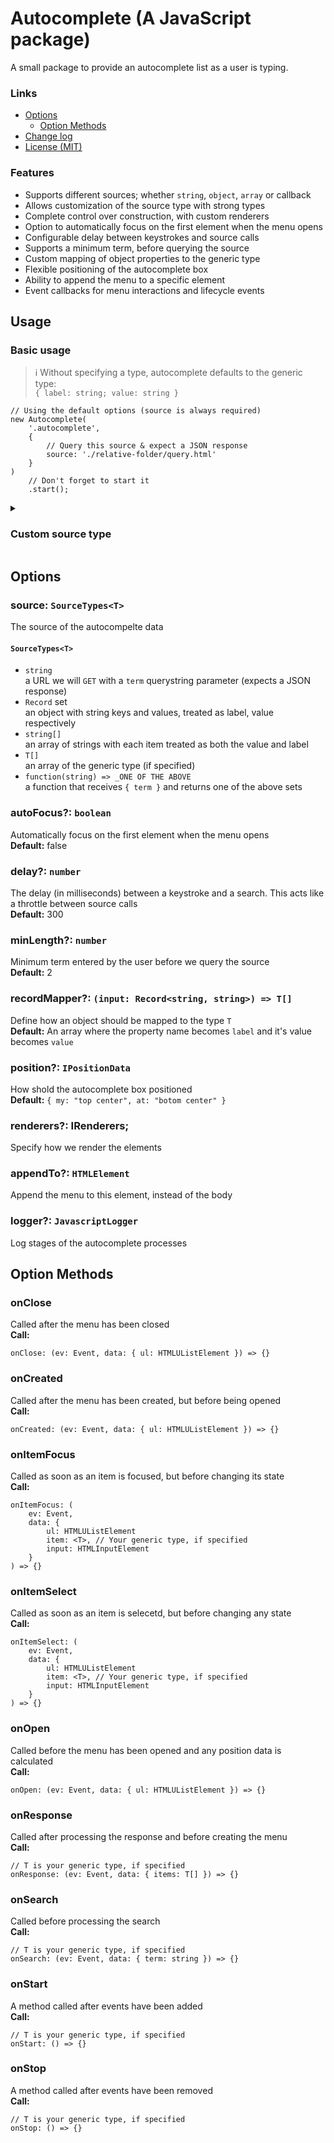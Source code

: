 # Autocomplete (A JavaScript package)

A small package to provide an autocomplete list as a user is typing.

### Links

-   [Options](#options)
    -   [Option Methods](#option-methods)
-   [Change log](./CHANGELOG.md)
-   [License (MIT)](./LICENSE)

### Features

-   Supports different sources; whether `string`, `object`, `array` or callback
-   Allows customization of the source type with strong types
-   Complete control over construction, with custom renderers
-   Option to automatically focus on the first element when the menu opens
-   Configurable delay between keystrokes and source calls
-   Supports a minimum term, before querying the source
-   Custom mapping of object properties to the generic type
-   Flexible positioning of the autocomplete box
-   Ability to append the menu to a specific element
-   Event callbacks for menu interactions and lifecycle events

## Usage

### Basic usage

> ℹ️ Without specifying a type, autocomplete defaults to the generic type:  
> `{ label: string; value: string }`

```TS
// Using the default options (source is always required)
new Autocomplete(
    '.autocomplete',
    {
        // Query this source & expect a JSON response
        source: './relative-folder/query.html'
    }
)
    // Don't forget to start it
    .start();
```

<details><summary>
<h3>Custom source type</h3>
</summary>

You can also specify the source type for some strong types!

In this example I've provided an array of inputs (that will always be returned) - this is also strongly typed!

```TS
type MyType = {
    myCustomName: string;
    myCustomValue: string;
}

// Using the custom MyType (which is now tightly-bound)
new Autocomplete<MyType>(
    '.autocomplete',
    {
        source: [
            {
                myCustomName: "One - Name",
                myCustomValue: "One - Value"
            },
            {
                myCustomName: "Two - Name",
                myCustomValue: "Two - Value"
            },
            {
                myCustomName: "Three - Name",
                myCustomValue: "Three - Value"
            },
        ]
    },
    renderers: {
        itemRenderer: ({ item }) =&gt; {
            const li = document.createElement('li');

            li.dataset.value = item.myCustomName;

            //li.innerText = item.detail; <-- This isn't in `MyType`

            li.innerText = item.myCustomValue;

            return li;
        },
    }
)
    // Don't forget to start it
    .start();
```

</details>

## Options

### source: `SourceTypes<T>`

The source of the autocompelte data

#### `SourceTypes<T>`

-   `string`  
    a URL we will `GET` with a `term` querystring parameter (expects a JSON response)
-   `Record` set  
    an object with string keys and values, treated as label, value respectively
-   `string[]`  
    an array of strings with each item treated as both the value and label
-   `T[]`  
    an array of the generic type (if specified)
-   `function(string) => _ONE OF THE ABOVE`  
    a function that receives `{ term }` and returns one of the above sets

### autoFocus?: `boolean`

Automatically focus on the first element when the menu opens  
**Default:** false

### delay?: `number`

The delay (in milliseconds) between a keystroke and a search. This acts like a throttle between source calls  
**Default:** 300

### minLength?: `number`

Minimum term entered by the user before we query the source  
**Default:** 2

### recordMapper?: `(input: Record<string, string>) => T[]`

Define how an object should be mapped to the type `T`  
**Default:** An array where the property name becomes `label` and it's value becomes `value`

### position?: `IPositionData`

How shold the autocomplete box positioned  
**Default:** `{ my: "top center", at: "botom center" }`

### renderers?: IRenderers<T>;

Specify how we render the elements

### appendTo?: `HTMLElement`

Append the menu to this element, instead of the body

### logger?: `JavascriptLogger`

Log stages of the autocomplete processes

## Option Methods

### onClose

Called after the menu has been closed  
**Call:**

```TS
onClose: (ev: Event, data: { ul: HTMLUListElement }) => {}
```

### onCreated

Called after the menu has been created, but before being opened  
**Call:**

```TS
onCreated: (ev: Event, data: { ul: HTMLUListElement }) => {}
```

### onItemFocus

Called as soon as an item is focused, but before changing its state  
**Call:**

```TS
onItemFocus: (
    ev: Event,
    data: {
        ul: HTMLUListElement
        item: <T>, // Your generic type, if specified
        input: HTMLInputElement
    }
) => {}
```

### onItemSelect

Called as soon as an item is selecetd, but before changing any state  
**Call:**

```TS
onItemSelect: (
    ev: Event,
    data: {
        ul: HTMLUListElement
        item: <T>, // Your generic type, if specified
        input: HTMLInputElement
    }
) => {}
```

### onOpen

Called before the menu has been opened and any position data is calculated  
**Call:**

```TS
onOpen: (ev: Event, data: { ul: HTMLUListElement }) => {}
```

### onResponse

Called after processing the response and before creating the menu  
**Call:**

```TS
// T is your generic type, if specified
onResponse: (ev: Event, data: { items: T[] }) => {}
```

### onSearch

Called before processing the search  
**Call:**

```TS
// T is your generic type, if specified
onSearch: (ev: Event, data: { term: string }) => {}
```

### onStart

A method called after events have been added  
**Call:**

```TS
// T is your generic type, if specified
onStart: () => {}
```

### onStop

A method called after events have been removed  
**Call:**

```TS
// T is your generic type, if specified
onStop: () => {}
```

